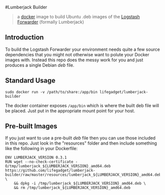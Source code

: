 #Lumberjack Builder
> a [docker](http://docker.io) image to build Ubuntu .deb images of the [Logstash Forwarder](https://github.com/elasticsearch/logstash-forwarder) (formally Lumberjack)

## Introduction

To build the Logstash Forwarder your environment needs quite a few source dependencies that you might not otherwise want to polute your Docker images with. Instead this repo does the messy work for you and just produces a single Debian *deb* file. 

## Standard Usage

	sudo docker run -v /path/to/share:/app/bin lifegadget/lumberjack-builder 
	
The docker container exposes `/app/bin` which is where the built deb file will be placed. Just put in the appropriate mount point for your host.

## Pre-built Images

If you just want to use a pre-built *deb* file then you can use those included in this repo. Just look in the "resources" folder and then include something like the following in your Dockerfile:

	ENV LUMBERJACK_VERSION 0.3.1
	RUN	wget --no-check-certificate -O/tmp/lumberjack_${LUMBERJACK_VERSION}_amd64.deb https://github.com/lifegadget/lumberjack-builder/raw/master/resources/lumberjack_${LUMBERJACK_VERSION}_amd64.deb \
		&& dpkg -i /tmp/lumberjack_${LUMBERJACK_VERSION}_amd64.deb \
		&& rm /tmp/lumberjack_${LUMBERJACK_VERSION}_amd64.deb

